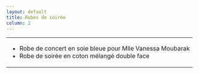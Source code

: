 ```yaml
---
layout: default
title: Robes de soirée
column: 2
---
```

<script type="text/javascript">
window.addEvent('load', function() {
    var imgs = [];
    imgs.push({file: 'vanessa.jpg', title: '', desc: '', url: '#'});
    var myshow = new Slideshow('slideshow', { 
        type: 'zoom',
        externals: 0,
        showTitleCaption: 1,
        captionHeight: 45,
        width: 464, 
        height: 300, 
        pan: 50,
        zoom: 50,
        loadingDiv: 1,
        resize: true,
        duration: [2000, 9000],
        transition: Fx.Transitions.Expo.easeOut,
        images: imgs, 
        path: '/images/soiree/'
    });

    myshow.caps.h2.setStyles({color: '#fff', fontSize: '13px'});
    myshow.caps.p.setStyles({color: '#ccc', fontSize: '11px'});
});
</script>
<tr>
    <td valign="top">
        <div>
            <table class="contentpaneopen">
                <tbody><tr>
                    <td valign="top" colspan="2">
                        <ul>
                            <li>Robe de concert en soie bleue pour Mlle Vanessa Moubarak</li>
                            <li>Robe de soirée en coton mélangé double face</li>
                        </ul>
                    </td>
                </tr></tbody>
            </table>
            <span class="article_separator">&nbsp;</span>
        </div>
    </td>
</tr>
